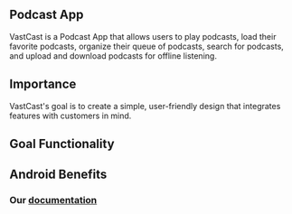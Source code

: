 ## Podcast App

VastCast is a Podcast App that allows users to play podcasts, load their favorite podcasts, organize their queue of podcasts, search for podcasts, and upload and download podcasts for offline listening.

## Importance

VastCast's goal is to create a simple, user-friendly design that integrates features with customers in mind.

## Goal Functionality



## Android Benefits


### Our [documentation](https://goo.gl/qK2xLA)
